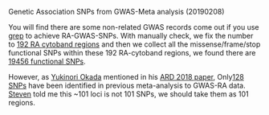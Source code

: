 Genetic Association SNPs from GWAS-Meta analysis (20190208)

You will find there are some non-related GWAS records come out if you use [grep](Grep_RA.GWAS_Catalog.md) to achieve RA-GWAS-SNPs. With manually check, we fix the number to [192 RA cytoband regions](RA-GWAS-Cytoband.hg19.bed) and then we collect all the missense/frame/stop functional SNPs within these 192 RA-cytoband regions, we found there are [19456 functional SNPs](gnomad.exomes.r2.1.sites.rec.RA-GWAS-Cytoband.hg19.vcf.bed). 

However, as [Yukinori Okada](https://scholar.google.com/citations?user=63-_SKAAAAAJ&hl=en) mentioned in his [ARD 2018 paper](https://ard.bmj.com/content/early/2018/12/08/annrheumdis-2018-213678), Only[128 SNPs](../GWAS/GWAS-Meta-128-SNPs.20190208.vcf) have been identified in previous meta-analysis to GWAS-RA data. [Steven](https://scholar.google.com/citations?user=WM-TwVQAAAAJ&hl=en) told me this ~101 loci is not 101 SNPs, we should take them as 101 regions.
